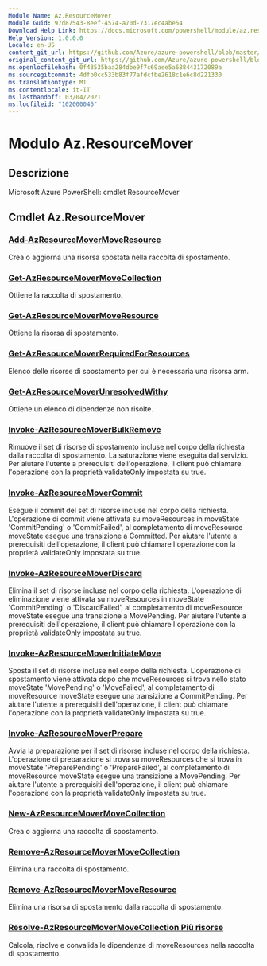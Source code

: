 ```yaml
---
Module Name: Az.ResourceMover
Module Guid: 97d87543-8eef-4574-a70d-7317ec4abe54
Download Help Link: https://docs.microsoft.com/powershell/module/az.resourcemover
Help Version: 1.0.0.0
Locale: en-US
content_git_url: https://github.com/Azure/azure-powershell/blob/master/src/ResourceMover/help/Az.ResourceMover.md
original_content_git_url: https://github.com/Azure/azure-powershell/blob/master/src/ResourceMover/help/Az.ResourceMover.md
ms.openlocfilehash: 0f43535baa284dbe9f7c69aee5a688443172089a
ms.sourcegitcommit: 4dfb0cc533b83f77afdcfbe2618c1e6c8d221330
ms.translationtype: MT
ms.contentlocale: it-IT
ms.lasthandoff: 03/04/2021
ms.locfileid: "102000046"
---
```

# Modulo Az.ResourceMover
## Descrizione
Microsoft Azure PowerShell: cmdlet ResourceMover

## Cmdlet Az.ResourceMover
### [Add-AzResourceMoverMoveResource](Add-AzResourceMoverMoveResource.md)
Crea o aggiorna una risorsa spostata nella raccolta di spostamento.

### [Get-AzResourceMoverMoveCollection](Get-AzResourceMoverMoveCollection.md)
Ottiene la raccolta di spostamento.

### [Get-AzResourceMoverMoveResource](Get-AzResourceMoverMoveResource.md)
Ottiene la risorsa di spostamento.

### [Get-AzResourceMoverRequiredForResources](Get-AzResourceMoverRequiredForResources.md)
Elenco delle risorse di spostamento per cui è necessaria una risorsa arm.

### [Get-AzResourceMoverUnresolvedWithy](Get-AzResourceMoverUnresolvedDependency.md)
Ottiene un elenco di dipendenze non risolte.

### [Invoke-AzResourceMoverBulkRemove](Invoke-AzResourceMoverBulkRemove.md)
Rimuove il set di risorse di spostamento incluse nel corpo della richiesta dalla raccolta di spostamento.
La saturazione viene eseguita dal servizio.
Per aiutare l'utente a prerequisiti dell'operazione, il client può chiamare l'operazione con la proprietà validateOnly impostata su true.

### [Invoke-AzResourceMoverCommit](Invoke-AzResourceMoverCommit.md)
Esegue il commit del set di risorse incluse nel corpo della richiesta.
L'operazione di commit viene attivata su moveResources in moveState 'CommitPending' o 'CommitFailed', al completamento di moveResource moveState esegue una transizione a Committed.
Per aiutare l'utente a prerequisiti dell'operazione, il client può chiamare l'operazione con la proprietà validateOnly impostata su true.

### [Invoke-AzResourceMoverDiscard](Invoke-AzResourceMoverDiscard.md)
Elimina il set di risorse incluse nel corpo della richiesta.
L'operazione di eliminazione viene attivata su moveResources in moveState 'CommitPending' o 'DiscardFailed', al completamento di moveResource moveState esegue una transizione a MovePending.
Per aiutare l'utente a prerequisiti dell'operazione, il client può chiamare l'operazione con la proprietà validateOnly impostata su true.

### [Invoke-AzResourceMoverInitiateMove](Invoke-AzResourceMoverInitiateMove.md)
Sposta il set di risorse incluse nel corpo della richiesta.
L'operazione di spostamento viene attivata dopo che moveResources si trova nello stato moveState 'MovePending' o 'MoveFailed', al completamento di moveResource moveState esegue una transizione a CommitPending.
Per aiutare l'utente a prerequisiti dell'operazione, il client può chiamare l'operazione con la proprietà validateOnly impostata su true.

### [Invoke-AzResourceMoverPrepare](Invoke-AzResourceMoverPrepare.md)
Avvia la preparazione per il set di risorse incluse nel corpo della richiesta.
L'operazione di preparazione si trova su moveResources che si trova in moveState 'PreparePending' o 'PrepareFailed', al completamento di moveResource moveState esegue una transizione a MovePending.
Per aiutare l'utente a prerequisiti dell'operazione, il client può chiamare l'operazione con la proprietà validateOnly impostata su true.

### [New-AzResourceMoverMoveCollection](New-AzResourceMoverMoveCollection.md)
Crea o aggiorna una raccolta di spostamento.

### [Remove-AzResourceMoverMoveCollection](Remove-AzResourceMoverMoveCollection.md)
Elimina una raccolta di spostamento.

### [Remove-AzResourceMoverMoveResource](Remove-AzResourceMoverMoveResource.md)
Elimina una risorsa di spostamento dalla raccolta di spostamento.

### [Resolve-AzResourceMoverMoveCollection Più risorse](Resolve-AzResourceMoverMoveCollectionDependency.md)
Calcola, risolve e convalida le dipendenze di moveResources nella raccolta di spostamento.

